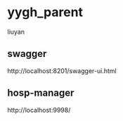 # yygh_parent
liuyan

## swagger
http://localhost:8201/swagger-ui.html

## hosp-manager
http://localhost:9998/
